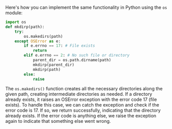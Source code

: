 Here's how you can implement the same functionality in Python using the `os` module:
```python
import os
def mkdirp(path):
    try:
        os.makedirs(path)
    except OSError as e:
        if e.errno == 17: # File exists
            return
        elif e.errno == 2: # No such file or directory
            parent_dir = os.path.dirname(path)
            mkdirp(parent_dir)
            mkdirp(path)
        else:
            raise
```
The `os.makedirs()` function creates all the necessary directories along the given path, creating intermediate directories as needed. If a directory already exists, it raises an OSError exception with the error code 17 (file exists). To handle this case, we can catch the exception and check if the error code is 17. If so, we return successfully, indicating that the directory already exists.
If the error code is anything else, we raise the exception again to indicate that something else went wrong.

